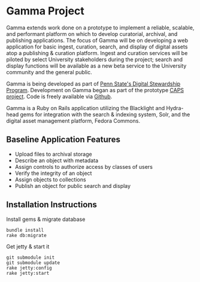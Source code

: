 Gamma Project
=============
Gamma extends work done on a prototype to implement a reliable, scalable, and performant platform on which to develop curatorial, archival, and publishing applications. The focus of Gamma will be on developing a web application for basic ingest, curation, search, and display of digital assets atop a publishing & curation platform. Ingest and curation services will be piloted by select University stakeholders during the project; search and display functions will be available as a new beta service to the University community and the general public. 

Gamma is being developed as part of [Penn State's Digital Stewardship Program](http://stewardship.psu.edu/).  Development on Gamma began as part of the prototype [CAPS project](http://stewardship.psu.edu/2011/02/caps-a-curation-platform-prototype.html). Code is freely available via [Github](http://github.com/psu-stewardship/gamma).

Gamma is a Ruby on Rails application utilizing the Blacklight and Hydra-head gems for integration with the search & indexing system, Solr, and the digital asset management platform, Fedora Commons.

Baseline Application Features
----------------------------
* Upload files to archival storage 
* Describe an object with metadata
* Assign controls to authorize access by classes of users  
* Verify the integrity of an object 
* Assign objects to collections 
* Publish an object for public search and display


Installation Instructions
-------------------------

Install gems & migrate database

    bundle install
    rake db:migrate
 
Get jetty & start it

    git submodule init
    git submodule update
    rake jetty:config
    rake jetty:start